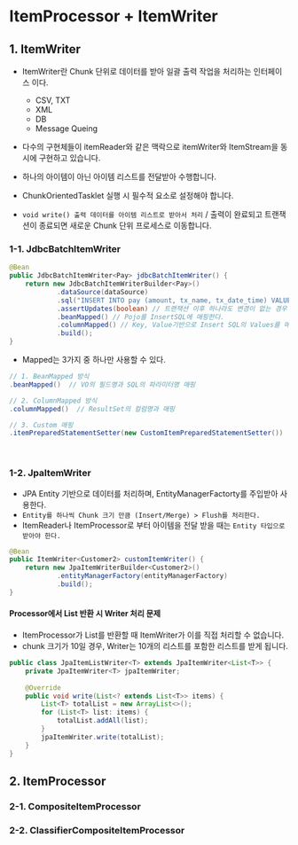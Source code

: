 # ItemProcessor + ItemWriter



## 1. ItemWriter

- ItemWriter란 Chunk 단위로 데이터를 받아 일괄 출력 작업을 처리하는 인터페이스 이다.
  - CSV, TXT
  - XML
  - DB
  - Message Queing

- 다수의 구현체들이 itemReader와 같은 맥락으로 itemWriter와 ItemStream을 동시에 구현하고 있습니다.

- 하나의 아이템이 아닌 아이템 리스트를 전달받아 수행합니다.

- ChunkOrientedTasklet 실행 시 필수적 요소로 설정해야 합니다.

- `void write() 출력 데이터를 아이템 리스트로 받아서 처리` / 출력이 완료되고 트랜잭션이 종료되면 새로운 Chunk 단위 프로세스로 이동합니다.


### 1-1. JdbcBatchItemWriter

```java
@Bean
public JdbcBatchItemWriter<Pay> jdbcBatchItemWriter() {
    return new JdbcBatchItemWriterBuilder<Pay>()
            .dataSource(dataSource)
            .sql("INSERT INTO pay (amount, tx_name, tx_date_time) VALUES (:amount, :txName, :txDateTime)")
            .assertUpdates(boolean) // 트랜잭션 이후 하나라도 변경이 없는 경우 예외 발생여부 설정 > 기본 True
            .beanMapped() // Pojo를 InsertSQL에 매핑한다.
            .columnMapped() // Key, Value기반으로 Insert SQL의 Values를 매핑
            .build();
}
```

- Mapped는 3가지 중 하나만 사용할 수 있다.
```java
// 1. BeanMapped 방식
.beanMapped()  // VO의 필드명과 SQL의 파라미터명 매핑

// 2. ColumnMapped 방식
.columnMapped()  // ResultSet의 컬럼명과 매핑

// 3. Custom 매핑
.itemPreparedStatementSetter(new CustomItemPreparedStatementSetter())
```

<br/>

### 1-2. JpaItemWriter

- JPA Entity 기반으로 데이터를 처리하며, EntityManagerFactorty를 주입받아 사용한다.
- `Entity를 하나씩 Chunk 크기 만큼 (Insert/Merge) > Flush를 처리한다.`
- ItemReader나 ItemProcessor로 부터 아이템을 전달 받을 때는 `Entity 타입으로 받아야 한다.`

```java
@Bean
public ItemWriter<Customer2> customItemWriter() {
    return new JpaItemWriterBuilder<Customer2>()
            .entityManagerFactory(entityManagerFactory)
            .build();
}
```

#### Processor에서 List 반환 시 Writer 처리 문제

- ItemProcessor가 List를 반환할 때 ItemWriter가 이를 직접 처리할 수 없습니다.
- chunk 크기가 10일 경우, Writer는 10개의 리스트를 포함한 리스트를 받게 됩니다.
```java
public class JpaItemListWriter<T> extends JpaItemWriter<List<T>> {
    private JpaItemWriter<T> jpaItemWriter;
    
    @Override
    public void write(List<? extends List<T>> items) {
        List<T> totalList = new ArrayList<>();
        for (List<T> list: items) {
            totalList.addAll(list);
        }
        jpaItemWriter.write(totalList);
    }
}
```

## 2. ItemProcessor

### 2-1. CompositeItemProcessor

### 2-2. ClassifierCompositeItemProcessor